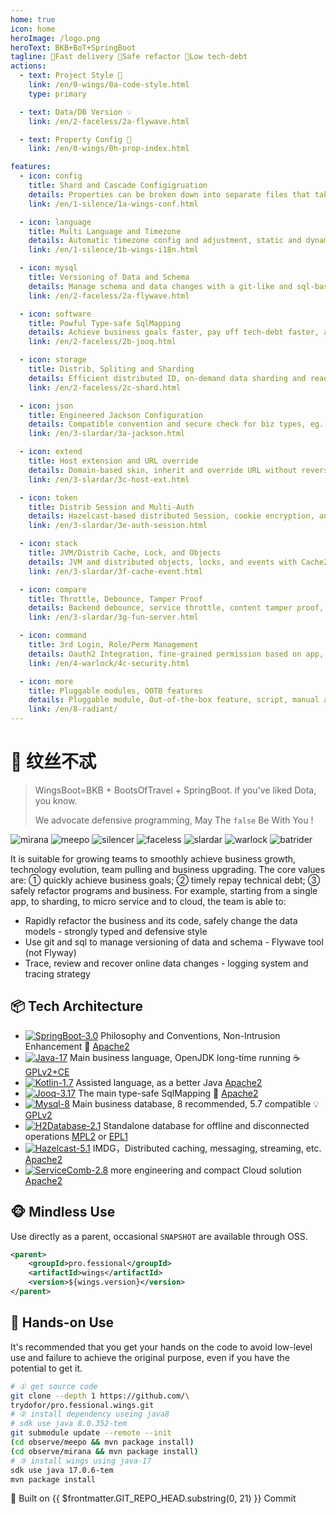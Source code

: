 ```yaml
---
home: true
icon: home
heroImage: /logo.png
heroText: BKB+BoT+SpringBoot
tagline: 🎉Fast delivery 🧩Safe refactor 🍵Low tech-debt
actions:
  - text: Project Style 🔖
    link: /en/0-wings/0a-code-style.html
    type: primary

  - text: Data/DB Version 💡
    link: /en/2-faceless/2a-flywave.html

  - text: Property Config 🧭
    link: /en/0-wings/0h-prop-index.html

features:
  - icon: config
    title: Shard and Cascade Configigruation
    details: Properties can be broken down into separate files that take effect after cascading
    link: /en/1-silence/1a-wings-conf.html

  - icon: language
    title: Multi Language and Timezone
    details: Automatic timezone config and adjustment, static and dynamic i18n config and conversion
    link: /en/1-silence/1b-wings-i18n.html

  - icon: mysql
    title: Versioning of Data and Schema
    details: Manage schema and data changes with a git-like and sql-based tool called flywave
    link: /en/2-faceless/2a-flywave.html

  - icon: software
    title: Powful Type-safe SqlMapping
    details: Achieve business goals faster, pay off tech-debt faster, and refactor safely
    link: /en/2-faceless/2b-jooq.html

  - icon: storage
    title: Distrib, Spliting and Sharding
    details: Efficient distributed ID, on-demand data sharding and read/write splitting
    link: /en/2-faceless/2c-shard.html

  - icon: json
    title: Engineered Jackson Configuration
    details: Compatible convention and secure check for biz types, eg. number, datetime, timezone
    link: /en/3-slardar/3a-jackson.html

  - icon: extend
    title: Host extension and URL override
    details: Domain-based skin, inherit and override URL without reverse proxy, just SpringMVC
    link: /en/3-slardar/3c-host-ext.html

  - icon: token
    title: Distrib Session and Multi-Auth
    details: Hazelcast-based distributed Session, cookie encryption, and alias name
    link: /en/3-slardar/3e-auth-session.html

  - icon: stack
    title: JVM/Distrib Cache, Lock, and Objects
    details: JVM and distributed objects, locks, and events with Cache2k and  Hazelcast
    link: /en/3-slardar/3f-cache-event.html

  - icon: compare
    title: Throttle, Debounce, Tamper Proof
    details: Backend debounce, service throttle, content tamper proof, captcha protection
    link: /en/3-slardar/3g-fun-server.html

  - icon: command
    title: 3rd Login, Role/Perm Management
    details: Oauth2 Integration, fine-grained permission based on app, feature and domain
    link: /en/4-warlock/4c-security.html

  - icon: more
    title: Pluggable modules, OOTB features 
    details: Pluggable module, Out-of-the-box feature, script, manual and code generator
    link: /en/8-radiant/
---
```


<!-- markdownlint-disable MD025 -->
# 🥾 纹丝不忒

> WingsBoot=BKB + BootsOfTravel + SpringBoot. if you've liked Dota, you know.
>
> We advocate defensive programming, May The `false` Be With You !

![mirana](/mirana_minimap_icon.png)
![meepo](/meepo_minimap_icon.png)
![silencer](/silencer_minimap_icon.png)
![faceless](/faceless_minimap_icon.png)
![slardar](/slardar_minimap_icon.png)
![warlock](/warlock_minimap_icon.png)
![batrider](/batrider_minimap_icon.png)

It is suitable for growing teams to smoothly achieve business growth, technology evolution, team pulling and business upgrading.
The core values are: ① quickly achieve business goals; ② timely repay technical debt; ③ safely refactor programs and business.
For example, starting from a single app, to sharding, to micro service and to cloud, the team is able to:

* Rapidly refactor the business and its code, safely change the data models - strongly typed and defensive style
* Use git and sql to manage versioning of data and schema - Flywave tool (not Flyway)
* Trace, review and recover online data changes - logging system and tracing strategy

## 📦 Tech Architecture

<!-- markdownlint-disable MD013 -->
* [![SpringBoot-3.0](https://img.shields.io/badge/springboot-3.0-green?logo=springboot)](https://spring.io/projects/spring-boot) Philosophy and Conventions, Non-Intrusion Enhancement 🌱 [Apache2]
* [![Java-17](https://img.shields.io/badge/java-17-gold)](https://adoptium.net/temurin/releases/?version=11) Main business language, OpenJDK long-time running ☕️ [GPLv2+CE]
* [![Kotlin-1.7](https://img.shields.io/badge/kotlin-1.7-gold)](https://kotlinlang.org/docs/reference/) Assisted language, as a better Java [Apache2]
* [![Jooq-3.17](https://img.shields.io/badge/jooq-3.17-cyan)](https://www.jooq.org/download/)  The main type-safe SqlMapping 🏅 [Apache2]
* [![Mysql-8](https://img.shields.io/badge/mysql-8.0-blue)](https://dev.mysql.com/downloads/mysql/) Main business database, 8 recommended, 5.7 compatible 💡 [GPLv2]
* [![H2Database-2.1](https://img.shields.io/badge/h2db-2.1-blue)](https://h2database.com/html/main.html) Standalone database for offline and disconnected operations [MPL2] or [EPL1]
* [![Hazelcast-5.1](https://img.shields.io/badge/hazelcast-5.1-violet)](https://hazelcast.org/imdg/) IMDG，Distributed caching, messaging, streaming, etc. [Apache2]
* [![ServiceComb-2.8](https://img.shields.io/badge/servicecomb-2.8-violet)](https://servicecomb.apache.org) more engineering and compact Cloud solution [Apache2]

[Apache2]: https://www.apache.org/licenses/LICENSE-2.0
[GPLv2+CE]: https://openjdk.org/legal/gplv2+ce.html
[GPLv2]: http://www.gnu.org/licenses/old-licenses/gpl-2.0.html
[MPL2]: https://www.mozilla.org/MPL/2.0
[EPL1]: https://opensource.org/licenses/eclipse-1.0.php

## 🐵 Mindless Use

Use directly as a parent, occasional `SNAPSHOT` are available through OSS.

```xml
<parent>
    <groupId>pro.fessional</groupId>
    <artifactId>wings</artifactId>
    <version>${wings.version}</version>
</parent>
```

## 🦁 Hands-on Use

It's recommended that you get your hands on the code to avoid low-level use and failure to achieve the original purpose, even if you have the potential to get it.

```bash
# ① get source code
git clone --depth 1 https://github.com/\
trydofor/pro.fessional.wings.git
# ② install dependency useing java8
# sdk use java 8.0.352-tem
git submodule update --remote --init
(cd observe/meepo && mvn package install)
(cd observe/mirana && mvn package install)
# ③ install wings using java-17
sdk use java 17.0.6-tem
mvn package install
```

🚀 Built on <a :href="'https://github.com/fessionalpro/wings-doc/commits/' + $frontmatter.GIT_REPO_HEAD.substring(11)" target="_blank"> {{ $frontmatter.GIT_REPO_HEAD.substring(0, 21) }} </a> Commit
